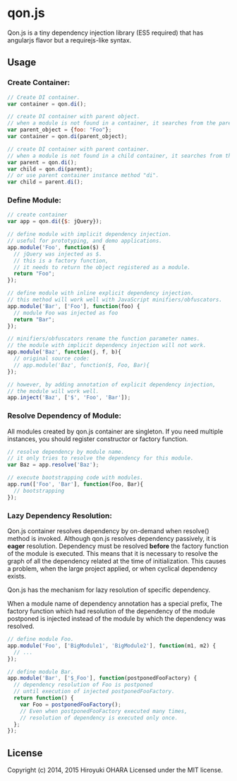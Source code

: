 qon.js
======================================================================

Qon.js is a tiny dependency injection library (ES5 required) that has angularjs
 flavor but a requirejs-like syntax.

Usage
----------------------------------------------------------------------

### Create Container:

```javascript
// Create DI container.
var container = qon.di();

// create DI container with parent object.
// when a module is not found in a container, it searches from the parent object.
var parent_object = {foo: "Foo"};
var container = qon.di(parent_object);

// create DI container with parent container.
// when a module is not found in a child container, it searches from the parent container.
var parent = qon.di();
var child = qon.di(parent);
// or use parent container instance method "di".
var child = parent.di();

```

### Define Module:

```javascript
// create container
var app = qon.di({$: jQuery});

// define module with implicit dependency injection.
// useful for prototyping, and demo applications.
app.module('Foo', function($) {
  // jQuery was injected as $.
  // this is a factory function,
  // it needs to return the object registered as a module.
  return "Foo";
});

// define module with inline explicit dependency injection.
// this method will work well with JavaScript minifiers/obfuscators.
app.module('Bar', ['Foo'], function(foo) {
  // module Foo was injected as foo
  return "Bar";
});

// minifiers/obfuscators rename the function parameter names.
// the module with implicit dependency injection will not work.
app.module('Baz', function(j, f, b){
  // original source code:
  // app.module('Baz', function($, Foo, Bar){
});

// however, by adding annotation of explicit dependency injection,
// the module will work well.
app.inject('Baz', ['$', 'Foo', 'Bar']);

```

### Resolve Dependency of Module:

All modules created by qon.js container are singleton.
If you need multiple instances, you should register constructor or factory function.

```javascript
// resolve dependency by module name.
// it only tries to resolve the dependency for this module.
var Baz = app.resolve('Baz');

// execute bootstrapping code with modules.
app.run(['Foo', 'Bar'], function(Foo, Bar){
  // bootstrapping
});
```

### Lazy Dependency Resolution:

Qon.js container resolves dependency by on-demand when resolve() method is invoked.
Although qon.js resolves dependency passively, it is **eager** resolution.
Dependency must be resolved **before** the factory function of the module is executed.
This means that it is necessary to resolve the graph of all the dependency related at the time of initialization.
This causes a problem, when the large project applied, or when cyclical dependency exists.

Qon.js has the mechanism for lazy resolution of specific dependency.

When a module name of dependency annotation has a special prefix,  The factory function which had resolution of the dependency of the module postponed is injected instead of the module by which the dependency was resolved.

```javascript
// define module Foo.
app.module('Foo', ['BigModule1', 'BigModule2'], function(m1, m2) {
  // ...
});

// define module Bar.
app.module('Bar', ['$_Foo'], function(postponedFooFactory) {
  // dependency resolution of Foo is postponed
  // until execution of injected postponedFooFactory.
  return function() {
    var Foo = postponedFooFactory();
    // Even when postponedFooFactory executed many times,
    // resolution of dependency is executed only once.
  };
});

```

License
----------------------------------------------------------------------

Copyright (c) 2014, 2015 Hiroyuki OHARA Licensed under the MIT license.
